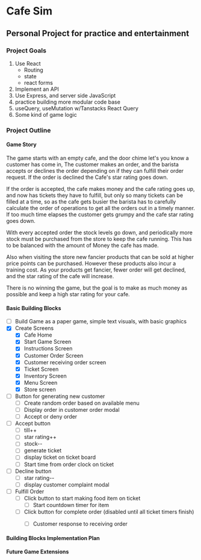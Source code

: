 # Cafe Sim

## Personal Project for practice and entertainment

### Project Goals
1. Use React
    - Routing
    - state
    - react forms
2. Implement an API
3. Use Express, and server side JavaScript
4. practice building more modular code base
5. useQuery, useMutation w/Tanstacks React Query
6. Some kind of game logic

### Project Outline

#### Game Story
The game starts with an empty cafe, and the door chime let's you know a customer has come in, The customer makes an order, and the barista accepts or declines the order depending on if they can fulfill their order request. If the order is declined the Cafe's star rating goes down.

If the order is accepted, the cafe makes money and the cafe rating goes up, and now has tickets they have to fulfill, but only so many tickets can be filled at a time, so as the cafe gets busier the barista has to carefully calculate the order of operations to get all the orders out in a timely manner. If too much time elapses the customer gets grumpy and the cafe star rating goes down.

With every accepted order the stock levels go down, and periodically more stock must be purchased from the store to keep the cafe running. This has to be balanced with the amount of Money the cafe has made.

Also when visiting the store new fancier products that can be sold at higher price points can be purchased. However these products also incur a training cost. As your products get fancier, fewer order will get declined, and the star rating of the cafe will increase.

There is no winning the game, but the goal is to make as much money as possible and keep a high star rating for your cafe.

#### Basic Building Blocks
- [ ] Build Game as a paper game, simple text visuals, with basic graphics
- [x] Create Screens
    - [x] Cafe Home
    - [x] Start Game Screen
    - [x] Instructions Screen
    - [x] Customer Order Screen
    - [x] Customer receiving order screen
    - [x] Ticket Screen
    - [x] Inventory Screen
    - [x] Menu Screen
    - [x] Store screen
- [ ] Button for generating new customer
    - [ ] Create random order based on available menu
    - [ ] Display order in customer order modal
    - [ ] Accept or deny order
- [ ] Accept button
    - [ ]  till++
    - [ ]  star rating++
    - [ ]  stock--
    - [ ] generate ticket
    - [ ] display ticket on ticket board
    - [ ] Start time from order clock on ticket
- [ ] Decline button
    - [ ] star rating--
    - [ ] display customer complaint modal

- [ ] Fulfill Order
    - [ ] Click button to start making food item on ticket
        - [ ] Start countdown timer for item
    - [ ] Click button for complete order (disabled until all ticket timers finish)
        - [ ] Customer response to receiving order


#### Building Blocks Implementation Plan

#### Future Game Extensions
